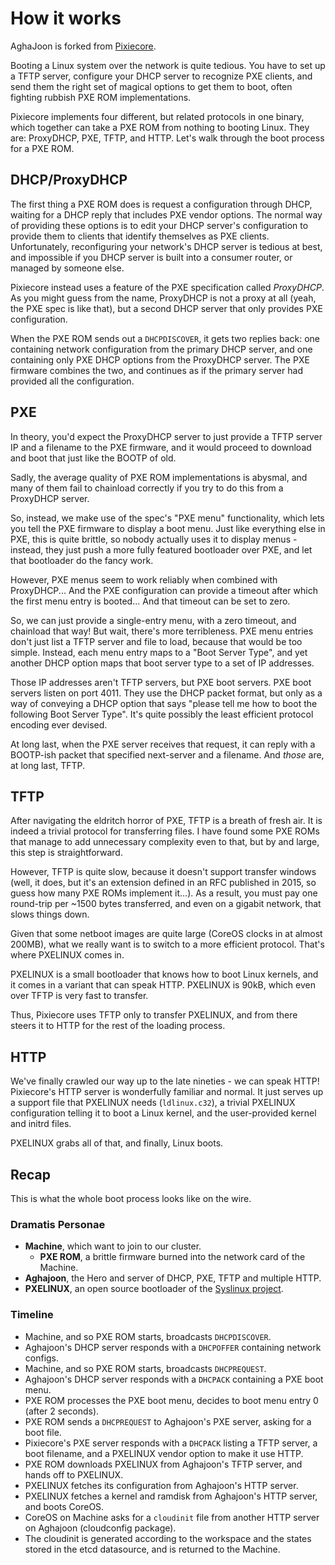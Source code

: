 # How it works

AghaJoon is forked from [Pixiecore](https://github.com/danderson/pixiecore).

Booting a Linux system over the network is quite tedious. You have to
set up a TFTP server, configure your DHCP server to recognize PXE
clients, and send them the right set of magical options to get them to
boot, often fighting rubbish PXE ROM implementations.

Pixiecore implements four different, but related protocols in one
binary, which together can take a PXE ROM from nothing to booting
Linux. They are: ProxyDHCP, PXE, TFTP, and HTTP. Let's walk through
the boot process for a PXE ROM.

## DHCP/ProxyDHCP

The first thing a PXE ROM does is request a configuration through
DHCP, waiting for a DHCP reply that includes PXE vendor options. The
normal way of providing these options is to edit your DHCP server's
configuration to provide them to clients that identify themselves as
PXE clients. Unfortunately, reconfiguring your network's DHCP server
is tedious at best, and impossible if you DHCP server is built into a
consumer router, or managed by someone else.

Pixiecore instead uses a feature of the PXE specification called
_ProxyDHCP_. As you might guess from the name, ProxyDHCP is not a
proxy at all (yeah, the PXE spec is like that), but a second DHCP
server that only provides PXE configuration.

When the PXE ROM sends out a `DHCPDISCOVER`, it gets two replies back:
one containing network configuration from the primary DHCP server, and
one containing only PXE DHCP options from the ProxyDHCP server. The
PXE firmware combines the two, and continues as if the primary server
had provided all the configuration.

## PXE

In theory, you'd expect the ProxyDHCP server to just provide a TFTP
server IP and a filename to the PXE firmware, and it would proceed to
download and boot that just like the BOOTP of old.

Sadly, the average quality of PXE ROM implementations is abysmal, and
many of them fail to chainload correctly if you try to do this from a
ProxyDHCP server.

So, instead, we make use of the spec's "PXE menu" functionality, which
lets you tell the PXE firmware to display a boot menu. Just like
everything else in PXE, this is quite brittle, so nobody actually uses
it to display menus - instead, they just push a more fully featured
bootloader over PXE, and let that bootloader do the fancy work.

However, PXE menus seem to work reliably when combined with
ProxyDHCP... And the PXE configuration can provide a timeout after
which the first menu entry is booted... And that timeout can be set to
zero.

So, we can just provide a single-entry menu, with a zero timeout, and
chainload that way! But wait, there's more terribleness. PXE menu
entries don't just list a TFTP server and file to load, because that
would be too simple. Instead, each menu entry maps to a "Boot Server
Type", and yet another DHCP option maps that boot server type to a set
of IP addresses.

Those IP addresses aren't TFTP servers, but PXE boot servers. PXE boot
servers listen on port 4011. They use the DHCP packet format, but only
as a way of conveying a DHCP option that says "please tell me how to
boot the following Boot Server Type". It's quite possibly the least
efficient protocol encoding ever devised.

At long last, when the PXE server receives that request, it can reply
with a BOOTP-ish packet that specified next-server and a filename. And
_those_ are, at long last, TFTP.

## TFTP

After navigating the eldritch horror of PXE, TFTP is a breath of fresh
air. It is indeed a trivial protocol for transferring files. I have
found some PXE ROMs that manage to add unnecessary complexity even to
that, but by and large, this step is straightforward.

However, TFTP is quite slow, because it doesn't support transfer
windows (well, it does, but it's an extension defined in an RFC
published in 2015, so guess how many PXE ROMs implement it...). As a
result, you must pay one round-trip per ~1500 bytes transferred, and
even on a gigabit network, that slows things down.

Given that some netboot images are quite large (CoreOS clocks in at
almost 200MB), what we really want is to switch to a more efficient
protocol. That's where PXELINUX comes in.

PXELINUX is a small bootloader that knows how to boot Linux kernels,
and it comes in a variant that can speak HTTP. PXELINUX is 90kB, which
even over TFTP is very fast to transfer.

Thus, Pixiecore uses TFTP only to transfer PXELINUX, and from there
steers it to HTTP for the rest of the loading process.

## HTTP

We've finally crawled our way up to the late nineties - we can speak
HTTP! Pixiecore's HTTP server is wonderfully familiar and normal. It
just serves up a support file that PXELINUX needs (`ldlinux.c32`), a
trivial PXELINUX configuration telling it to boot a Linux kernel, and
the user-provided kernel and initrd files.

PXELINUX grabs all of that, and finally, Linux boots.

## Recap

This is what the whole boot process looks like on the wire.

### Dramatis Personae

- **Machine**, which want to join to our cluster.
  - **PXE ROM**, a brittle firmware burned into the network card of the Machine.
- **Aghajoon**, the Hero and server of DHCP, PXE, TFTP and multiple HTTP.
- **PXELINUX**, an open source bootloader of the [Syslinux project](http://www.syslinux.org).

### Timeline

- Machine, and so PXE ROM starts, broadcasts `DHCPDISCOVER`.
- Aghajoon's DHCP server responds with a `DHCPOFFER` containing network configs.
- Machine, and so PXE ROM starts, broadcasts `DHCPREQUEST`.
- Aghajoon's DHCP server responds with a `DHCPACK` containing a PXE boot menu.
- PXE ROM processes the PXE boot menu, decides to boot menu entry 0 (after 2 seconds).
- PXE ROM sends a `DHCPREQUEST` to Aghajoon's PXE server, asking for a boot file.
- Pixiecore's PXE server responds with a `DHCPACK` listing a TFTP
  server, a boot filename, and a PXELINUX vendor option to make it use
  HTTP.
- PXE ROM downloads PXELINUX from Aghajoon's TFTP server, and hands off to PXELINUX.
- PXELINUX fetches its configuration from Aghajoon's HTTP server.
- PXELINUX fetches a kernel and ramdisk from Aghajoon's HTTP server, and boots CoreOS.
- CoreOS on Machine asks for a `cloudinit` file from another HTTP server on
  Aghajoon (cloudconfig package).
- The cloudinit is generated according to the workspace and the states stored in
  the etcd datasource, and is returned to the Machine.

